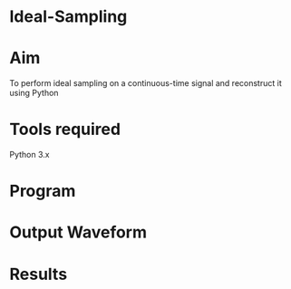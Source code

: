# Ideal-Sampling
# Aim
To perform ideal sampling on a continuous-time signal and reconstruct it using Python

# Tools required
Python 3.x

# Program

# Output Waveform

# Results
